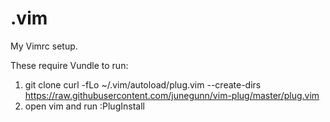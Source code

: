 .vim
====
My Vimrc setup.

These require Vundle to run:

1. git clone curl -fLo ~/.vim/autoload/plug.vim --create-dirs \
    https://raw.githubusercontent.com/junegunn/vim-plug/master/plug.vim
2. open vim and run :PlugInstall
